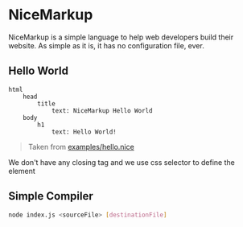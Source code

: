 # NiceMarkup
NiceMarkup is a simple language to help web developers build their website. As simple as it is, it has no configuration file, ever.

## Hello World
```nice
html
	head
		title
			text: NiceMarkup Hello World
	body
		h1
			text: Hello World!
```
> Taken from [examples/hello.nice](examples/hello.nice)

We don't have any closing tag and we use css selector to define the element

## Simple Compiler
```sh
node index.js <sourceFile> [destinationFile]
```
